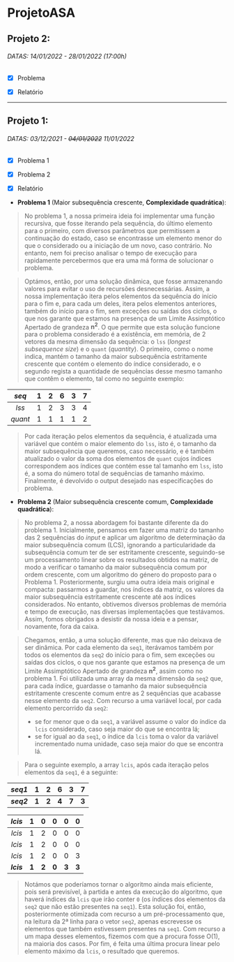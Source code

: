 # ProjetoASA


## Projeto 2:
###### DATAS: 14/01/2022 - 28/01/2022 (17:00h)

- [X] Problema
- [X] Relatório



[//]: # (This is the end of Project 2 documentation)

---



## Projeto 1:
###### DATAS: 03/12/2021 - ~~04/01/2022~~ 11/01/2022

- [X] Problema 1
- [X] Problema 2
- [X] Relatório



* **Problema 1** (Maior subsequência crescente, **Complexidade quadrática**):

> No problema 1, a nossa primeira ideia foi implementar uma função recursiva, que fosse iterando pela sequência, do último elemento para o primeiro, com diversos parâmetros que permitissem a continuação do estado, caso se encontrasse um elemento menor do que o considerado ou a iniciação de um novo, caso contrário. No entanto, nem foi preciso analisar o tempo de execução para rapidamente percebermos que era uma má forma de solucionar o problema.

> Optámos, então, por uma solução dinâmica, que fosse armazenando valores para evitar o uso de recursões desnecessárias. Assim, a nossa implementação itera pelos elementos da sequência do início para o fim e, para cada um deles, itera pelos elementos anteriores, também do início para o fim, sem exceções ou saídas dos ciclos, o que nos garante que estamos na presença de um Limite Assimptótico Apertado de grandeza **n<sup>2</sup>**.
O que permite que esta solução funcione para o problema considerado é a existência, em memória, de 2 vetores da mesma dimensão da sequência: o `lss` (*longest subsequence size*) e o `quant` (*quantity*). O primeiro, como o nome indica, mantém o tamanho da maior subsequência estritamente crescente que contém o elemento do índice considerado, e o segundo regista a quantidade de sequências desse mesmo tamanho que contêm o elemento, tal como no seguinte exemplo:

<div align="center">

| ***seq*** | **1** | **2** | **6** | **3** | **7** |
|:---------:|:-----:|:-----:|:-----:|:-----:|:-----:|
|   *lss*   |   1   |   2   |   3   |   3   |   4   |
|  *quant*  |   1   |   1   |   1   |   1   |   2   |

</div>

> Por cada iteração pelos elementos da sequência, é atualizada uma variável que contém o maior elemento do `lss`, isto é, o tamanho da maior subsequência que queremos, caso necessário, e é também atualizado o valor da soma dos elementos de `quant` cujos índices correspondem aos índices que contém esse tal tamanho em `lss`, isto é, a soma do número total de sequências de tamanho máximo.
Finalmente, é devolvido o output desejado nas especificações do problema.



* **Problema 2** (Maior subsequência crescente comum, **Complexidade quadrática**):

> No problema 2, a nossa abordagem foi bastante diferente da do problema 1. Inicialmente, pensamos em fazer uma matriz do tamanho das 2 sequências do *input* e aplicar um algoritmo de determinação da maior subsequência comum (LCS), ignorando a particularidade da subsequência comum ter de ser estritamente crescente, seguindo-se um processamento linear sobre os resultados obtidos na matriz, de modo a verificar o tamanho da maior subsequência comum por ordem crescente, com um algoritmo do género do proposto para o Problema 1. Posteriormente, surgiu uma outra ideia mais original e compacta: passarmos a guardar, nos índices da matriz, os valores da maior subsequência estritamente crescente até aos índices considerados. No entanto, obtivemos diversos problemas de memória e tempo de execução, nas diversas implementações que testávamos. Assim, fomos obrigados a desistir da nossa ideia e a pensar, novamente, fora da caixa.

> Chegamos, então, a uma solução diferente, mas que não deixava de ser dinâmica. Por cada elemento da `seq1`, iterávamos também por todos os elementos da `seq2` do início para o fim, sem exceções ou saídas dos ciclos, o que nos garante que estamos na presença de um Limite Assimptótico Apertado de grandeza **n<sup>2</sup>**, assim como no problema 1. Foi utilizada uma array da mesma dimensão da `seq2` que, para cada índice, guardasse o tamanho da maior subsequência estritamente crescente comum entre as 2 sequências que acabasse nesse elemento da `seq2`. Com recurso a uma variável local, por cada elemento percorrido da `seq2`:
> - se for menor que o da `seq1`, a variável assume o valor do índice da `lcis` considerado, caso seja maior do que se encontra lá;
> - se for igual ao da `seq1`, o índice da `lcis` toma o valor da variável incrementado numa unidade, caso seja maior do que se encontra lá.

> Para o seguinte exemplo, a array `lcis`, após cada iteração pelos elementos da `seq1`, é a seguinte:

<div align="center">

| ***seq1*** | **1** | **2** | **6** | **3** | **7** |
|:----------:|:-----:|:-----:|:-----:|:-----:|:-----:|
| ***seq2*** | **1** | **2** | **4** | **7** | **3** |

|   *lcis*   |   1   |   0   |   0   |   0   |   0   |
|:----------:|:-----:|:-----:|:-----:|:-----:|:-----:|
|   *lcis*   |   1   |   2   |   0   |   0   |   0   |
|   *lcis*   |   1   |   2   |   0   |   0   |   0   |
|   *lcis*   |   1   |   2   |   0   |   0   |   3   |
| ***lcis*** | **1** | **2** | **0** | **3** | **3** |

</div>

> Notámos que poderíamos tornar o algoritmo ainda mais eficiente, pois será previsível, à partida e antes da execução do algoritmo, que haverá índices da `lcis` que irão conter `0` (os índices dos elementos da `seq2` que não estão presentes na `seq1`). Esta solução foi, então, posteriormente otimizada com recurso a um pré-processamento que, na leitura da 2ª linha para o vetor `seq2`, apenas escrevesse os elementos que também estivessem presentes na `seq1`. Com recurso a um mapa desses elementos, fizemos com que a procura fosse O(1), na maioria dos casos. Por fim, é feita uma última procura linear pelo elemento máximo da `lcis`, o resultado que queremos.
